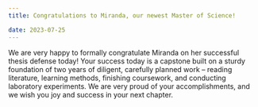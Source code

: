 ```yaml
---
title: Congratulations to Miranda, our newest Master of Science!

date: 2023-07-25
---
```


We are very happy to formally congratulate Miranda on her successful thesis defense today! Your success today is a capstone built on a sturdy foundation of two years of diligent, carefully planned work – reading literature, learning methods, finishing coursework, and conducting laboratory experiments. We are very proud of your accomplishments, and we wish you joy and success in your next chapter. 
<!--more-->


